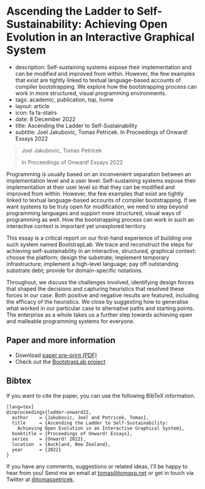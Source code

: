 # Ascending the Ladder to Self-Sustainability: Achieving Open Evolution in an Interactive Graphical System

 - description:
    Self-sustaining systems expose their implementation and can be modified and improved from
    within. However, the few examples that exist are tightly linked to textual language-based
    accounts of compiler bootstrapping. We explore how the bootstrapping process can work in
    more structured, visual programming environments.
 - tags: academic, publication, top, home
 - layout: article
 - icon: fa fa-stairs
 - date: 8 December 2022
 - title: Ascending the Ladder to Self-Sustainability
 - subtitle: Joel Jakubovic, Tomas Petricek. In Proceedings of Onward! Essays 2022

> Joel Jakubovic, Tomas Petricek
>
> In Proceedings of Onward! Essays 2022

Programming is usually based on an inconvenient separation between an implementation level and a
user level. Self-sustaining systems expose their implementation at their user level so that they
can be modified and improved from within. However, the few examples that exist are tightly linked to
textual language-based accounts of compiler bootstrapping. If we want systems to be truly open for
modification, we need to step beyond programming languages and support more structured, visual ways
of programming as well. How the bootstrapping process can work in such an interactive context is
important yet unexplored territory.

This essay is a critical report on our first-hand experience of building one such system named
BootstrapLab. We trace and reconstruct the steps for achieving self-sustainability in an interactive,
structured, graphical context: choose the platform; design the substrate; implement temporary
infrastructure; implement a high-level language; pay off outstanding substrate debt; provide for
domain-specific notations.

Throughout, we discuss the challenges involved, identifying design forces that shaped the decisions
and capturing heuristics that resolved these forces in our case. Both positive and negative results
are featured, including the efficacy of the heuristics. We close by suggesting how to generalise
what worked in our particular case to alternative paths and starting points. The enterprise as a
whole takes us a further step towards achieving open and malleable programming systems for everyone.

## Paper and more information

 - Download [paper pre-print (PDF)](onward.pdf)
 - Check out the [BootstrapLab project](https://github.com/jdjakub/BootstrapLab)

## <a id="cite">Bibtex</a>
If you want to cite the paper, you can use the following BibTeX information.

    [lang=tex]
    @inproceedings{ladder-onward22,
      author    = {Jakubovic, Joel and Petricek, Tomas},
      title     = {Ascending the Ladder to Self-Sustainability:
        Achieving Open Evolution in an Interactive Graphical System},
      booktitle = {Proceedings of Onward! Essays},
      series    = {Onward! 2022},
      location  = {Auckland, New Zealand},
      year      = {2022}
    }

If you have any comments, suggestions or related ideas, I'll be happy to
hear from you! Send me an email at [tomas@tomasp.net](mailto:tomas@tomasp.net)
or get in touch via Twitter at [@tomaspetricek](http://twitter.com/tomaspetricek).
